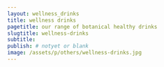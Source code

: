 ```yaml
---
layout: wellness_drinks
title: wellness drinks
pagetitle: our range of botanical healthy drinks
slugtitle: wellness-drinks
subtitle:
publish: # notyet or blank
image: /assets/p/others/wellness-drinks.jpg
---
```

